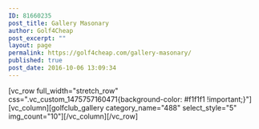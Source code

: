 ```yaml
---
ID: 81660235
post_title: Gallery Masonary
author: Golf4Cheap
post_excerpt: ""
layout: page
permalink: https://golf4cheap.com/gallery-masonary/
published: true
post_date: 2016-10-06 13:09:34
---
```

[vc_row full_width="stretch_row" css=".vc_custom_1475757160471{background-color: #f1f1f1 !important;}"][vc_column][golfclub_gallery category_name="488" select_style="5" img_count="10"][/vc_column][/vc_row]